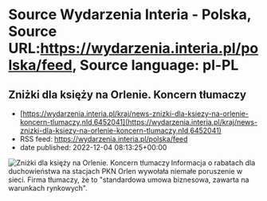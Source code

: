 # Source Wydarzenia Interia - Polska, Source URL:https://wydarzenia.interia.pl/polska/feed, Source language: pl-PL

## Zniżki dla księży na Orlenie. Koncern tłumaczy
 - [https://wydarzenia.interia.pl/kraj/news-znizki-dla-ksiezy-na-orlenie-koncern-tlumaczy,nId,6452041](https://wydarzenia.interia.pl/kraj/news-znizki-dla-ksiezy-na-orlenie-koncern-tlumaczy,nId,6452041)
 - RSS feed: https://wydarzenia.interia.pl/polska/feed
 - date published: 2022-12-04 08:13:25+00:00

<p><a href="https://wydarzenia.interia.pl/kraj/news-znizki-dla-ksiezy-na-orlenie-koncern-tlumaczy,nId,6452041"><img align="left" alt="Zniżki dla księży na Orlenie. Koncern tłumaczy" src="https://i.iplsc.com/znizki-dla-ksiezy-na-orlenie-koncern-tlumaczy/000GFR2CRYK0BM4R-C321.jpg" /></a>Informacja o rabatach dla duchowieństwa na stacjach PKN Orlen wywołała niemałe poruszenie w sieci. Firma tłumaczy, że to &quot;standardowa umowa biznesowa, zawarta na warunkach rynkowych&quot;.</p><br clear="all" />
